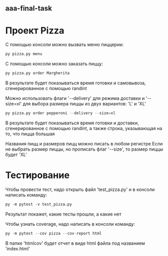 ## aaa-final-task

# Проект Pizza

С помощью консоли можно вызвать меню пиццерии:

```python
py pizza.py menu
```

С помощью консоли можно заказать пиццу:

```python
py pizza.py order Margherita
```

В результате будет показываться время готовки и самовывоза, сгенерированное с помощью randint


Можно использовать флаги '--delivery' для режима доставки и '--size=xl' для выбора размера пиццы из двух вариантов: 'L' и 'XL'

```python
py pizza.py order pepperoni --delivery --size=xl
```

В результате будет показываться время готовки и доставки, сгенерированное с помощью randint, а также строка, указывающая на то, что пицца большая


Названия пицц и размеров пицц можно писать в любом регистре
Если не выбрать размер пиццы, но прописать флаг  '--size', то размер пиццы будет 'XL'



# Тестирование

Чтобы провести тест, надо открыть файл 'test_pizza.py' и в консоли написать команду:

```python
py -m pytest -v test_pizza.py
```

Результат покажет, какие тесты прошли, а какие нет


Чтобы узнать coverage, надо написать в консоли команду:

```python
py -m pytest --cov pizza --cov-report html
```

В папке 'htmlcov' будет отчет в виде html файла под названием 'index.html'
